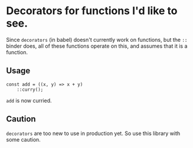 # Decorators for functions I'd like to see.

Since `decorators` (in babel) doesn't currently work on functions, but the `::` binder does, all of
these functions operate on this, and assumes that it is a function.

## Usage

    const add = ((x, y) => x + y)
        ::curry();

`add` is now curried.

## Caution

`decorators` are too new to use in production yet. So use this library with some caution.

